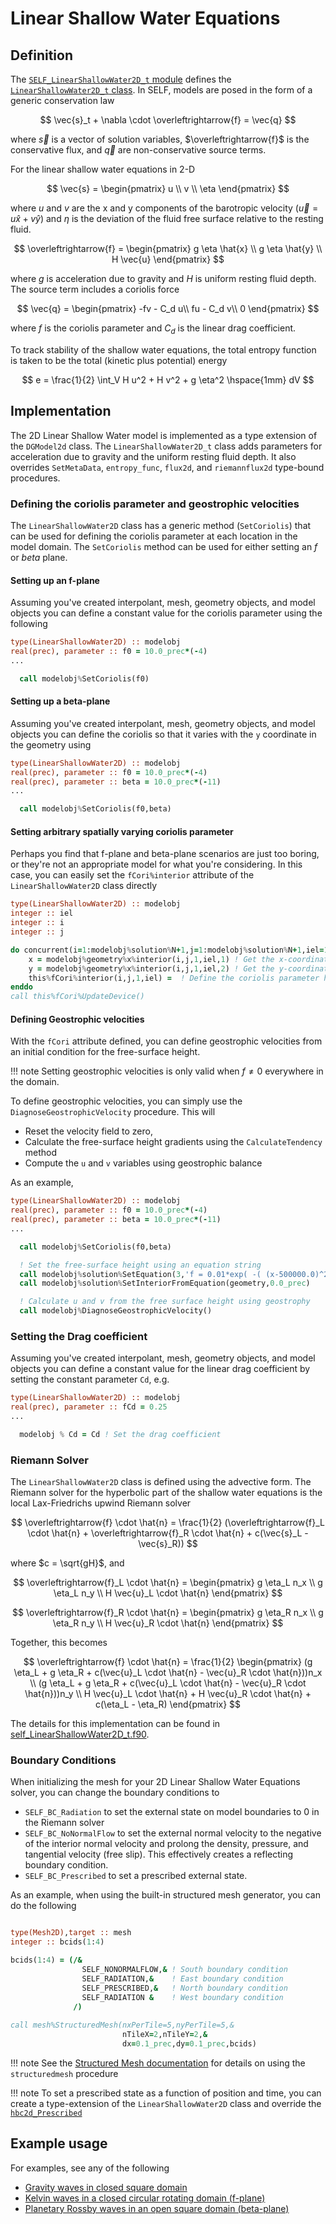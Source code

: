 # Linear Shallow Water Equations

## Definition
The [`SELF_LinearShallowWater2D_t` module](../ford/sourcefile/self_LinearShallowWater2D_t.f90.html) defines the [`LinearShallowWater2D_t` class](ford/type/LinearShallowWater2D_t.html). In SELF, models are posed in the form of a generic conservation law

$$
  \vec{s}_t + \nabla \cdot \overleftrightarrow{f} = \vec{q}
$$

where $\vec{s}$ is a vector of solution variables, $\overleftrightarrow{f}$ is the conservative flux, and $\vec{q}$ are non-conservative source terms. 

For the linear shallow water equations in 2-D

$$
    \vec{s} = 
    \begin{pmatrix}
        u \\ 
        v \\ 
        \eta
    \end{pmatrix}
$$

where $u$ and $v$ are the x and y components of the barotropic velocity ($\vec{u} =  u \hat{x} + v \hat{y}$) and $\eta$ is the deviation of the fluid free surface relative to the resting fluid.

$$
    \overleftrightarrow{f} = 
    \begin{pmatrix}
        g \eta \hat{x} \\ 
        g \eta \hat{y} \\ 
        H \vec{u}
    \end{pmatrix}
$$

where $g$ is acceleration due to gravity and $H$ is uniform resting fluid depth. The source term includes a coriolis force

$$
    \vec{q} = 
        \begin{pmatrix}
        -fv - C_d u\\ 
        fu - C_d v\\ 
        0
    \end{pmatrix}
$$

where $f$ is the coriolis parameter and $C_d$ is the linear drag coefficient.

To track stability of the shallow water equations, the total entropy function is taken to be the total (kinetic plus potential) energy

$$
    e = \frac{1}{2} \int_V H u^2 + H v^2 + g \eta^2 \hspace{1mm} dV
$$

## Implementation
The 2D Linear Shallow Water model is implemented as a type extension of the `DGModel2d` class. The `LinearShallowWater2D_t` class adds parameters for acceleration due to gravity and the uniform resting fluid depth. It also overrides `SetMetaData`, `entropy_func`, `flux2d`, and `riemannflux2d` type-bound procedures.

### Defining the coriolis parameter and geostrophic velocities
The `LinearShallowWater2D` class has a generic method (`SetCoriolis`) that can be used for defining the coriolis parameter at each location in the model domain. The `SetCoriolis` method can be used for either setting an $f$ or $beta$ plane.

#### Setting up an f-plane
Assuming you've created interpolant, mesh, geometry objects, and model objects you can define a constant value for the coriolis parameter using the following
```fortran
type(LinearShallowWater2D) :: modelobj
real(prec), parameter :: f0 = 10.0_prec*(-4)
...

  call modelobj%SetCoriolis(f0)

```

#### Setting up a beta-plane
Assuming you've created interpolant, mesh, geometry objects, and model objects you can define the coriolis so that it varies with the `y` coordinate in the geometry using
```fortran
type(LinearShallowWater2D) :: modelobj
real(prec), parameter :: f0 = 10.0_prec*(-4)
real(prec), parameter :: beta = 10.0_prec*(-11) 
...

  call modelobj%SetCoriolis(f0,beta)

```

#### Setting arbitrary spatially varying coriolis parameter
Perhaps you find that f-plane and beta-plane scenarios are just too boring, or they're not an appropriate model for what you're considering. In this case, you can easily set the `fCori%interior` attribute of the `LinearShallowWater2D` class directly


```fortran
type(LinearShallowWater2D) :: modelobj
integer :: iel
integer :: i
integer :: j

do concurrent(i=1:modelobj%solution%N+1,j=1:modelobj%solution%N+1,iel=1:modelobj%mesh%nElem)
    x = modelobj%geometry%x%interior(i,j,1,iel,1) ! Get the x-coordinate
    y = modelobj%geometry%x%interior(i,j,1,iel,2) ! Get the y-coordinate
    this%fCori%interior(i,j,1,iel) =  ! Define the coriolis parameter here as a function of x and y
enddo
call this%fCori%UpdateDevice()
```

#### Defining Geostrophic velocities
With the `fCori` attribute defined, you can define geostrophic velocities from an initial condition for the free-surface height.

!!! note
    Setting geostrophic velocities is only valid when $f \neq 0$ everywhere in the domain.

To define geostrophic velocities, you can simply use the `DiagnoseGeostrophicVelocity` procedure. This will 

* Reset the velocity field to zero,
* Calculate the free-surface height gradients using the `CalculateTendency` method
* Compute the `u` and `v` variables using geostrophic balance

As an example,

```fortran
type(LinearShallowWater2D) :: modelobj
real(prec), parameter :: f0 = 10.0_prec*(-4)
real(prec), parameter :: beta = 10.0_prec*(-11) 
...

  call modelobj%SetCoriolis(f0,beta)  

  ! Set the free-surface height using an equation string
  call modelobj%solution%SetEquation(3,'f = 0.01*exp( -( (x-500000.0)^2 + (y-500000.0)^2 )/(2.0*(10.0^10)) )')
  call modelobj%solution%SetInteriorFromEquation(geometry,0.0_prec)

  ! Calculate u and v from the free surface height using geostrophy
  call modelobj%DiagnoseGeostrophicVelocity()

```

### Setting the Drag coefficient
Assuming you've created interpolant, mesh, geometry objects, and model objects you can define a constant value for the linear drag coefficient by setting the constant parameter `Cd`, e.g. 

```fortran
type(LinearShallowWater2D) :: modelobj
real(prec), parameter :: fCd = 0.25
...

  modelobj % Cd = Cd ! Set the drag coefficient

```
### Riemann Solver
The `LinearShallowWater2D` class is defined using the advective form.
The Riemann solver for the hyperbolic part of the shallow water equations is the local Lax-Friedrichs upwind Riemann solver

$$
    \overleftrightarrow{f} \cdot \hat{n} =
    \frac{1}{2}
    (\overleftrightarrow{f}_L \cdot \hat{n} + 
    \overleftrightarrow{f}_R \cdot \hat{n} +
    c(\vec{s}_L - \vec{s}_R))
$$

where $c = \sqrt{gH}$, and

$$
    \overleftrightarrow{f}_L \cdot \hat{n} =
    \begin{pmatrix}
        g \eta_L n_x \\ 
        g \eta_L n_y \\ 
        H \vec{u}_L \cdot \hat{n}
    \end{pmatrix}
$$

$$
    \overleftrightarrow{f}_R \cdot \hat{n} =
    \begin{pmatrix}
        g \eta_R n_x \\ 
        g \eta_R n_y \\ 
        H \vec{u}_R \cdot \hat{n}
    \end{pmatrix}
$$

Together, this becomes

$$
    \overleftrightarrow{f} \cdot \hat{n} =
    \frac{1}{2}
    \begin{pmatrix}
        (g \eta_L + g \eta_R + c(\vec{u}_L \cdot \hat{n} - \vec{u}_R \cdot \hat{n}))n_x \\
        (g \eta_L + g \eta_R + c(\vec{u}_L \cdot \hat{n} - \vec{u}_R \cdot \hat{n}))n_y \\
        H \vec{u}_L \cdot \hat{n} + H \vec{u}_R \cdot \hat{n} + c(\eta_L - \eta_R)
    \end{pmatrix}
$$

The details for this implementation can be found in [self_LinearShallowWater2D_t.f90](../ford/sourcefile/self_LinearShallowWater2D_t.f90.html).


### Boundary Conditions
When initializing the mesh for your 2D Linear Shallow Water Equations solver, you can change the boundary conditions to 

* `SELF_BC_Radiation` to set the external state on model boundaries to 0 in the Riemann solver
* `SELF_BC_NoNormalFlow` to set the external normal velocity to the negative of the interior normal velocity and prolong the density, pressure, and tangential velocity (free slip). This effectively creates a reflecting boundary condition.
* `SELF_BC_Prescribed` to set a prescribed external state.

As an example, when using the built-in structured mesh generator, you can do the following

```fortran

type(Mesh2D),target :: mesh
integer :: bcids(1:4)

bcids(1:4) = (/&
                SELF_NONORMALFLOW,& ! South boundary condition
                SELF_RADIATION,&    ! East boundary condition
                SELF_PRESCRIBED,&   ! North boundary condition
                SELF_RADIATION &    ! West boundary condition
              /)   
                            
call mesh%StructuredMesh(nxPerTile=5,nyPerTile=5,&
                         nTileX=2,nTileY=2,&
                         dx=0.1_prec,dy=0.1_prec,bcids)

```

!!! note
    See the [Structured Mesh documentation](../MeshGeneration/StructuredMesh.md) for details on using the `structuredmesh` procedure

!!! note
    To set a prescribed state as a function of position and time, you can create a type-extension of the `LinearShallowWater2D` class and override the [`hbc2d_Prescribed`](../ford/proc/hbc2d_prescribed_model.html) 

## Example usage

For examples, see any of the following

* [Gravity waves in closed square domain](../Tutorials/LinearShallowWater/ReflectingWave.md)
* [Kelvin waves in a closed circular rotating domain (f-plane)](../Tutorials/LinearShallowWater/KelvinWaves.md)
* [Planetary Rossby waves in an open square domain (beta-plane)](../Tutorials/LinearShallowWater/PlanetaryRossbyWave.md)
